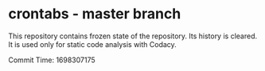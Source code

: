 # crontabs - master branch

This repository contains frozen state of the repository.
Its history is cleared. It is used only for static code
analysis with Codacy.

Commit Time: 1698307175